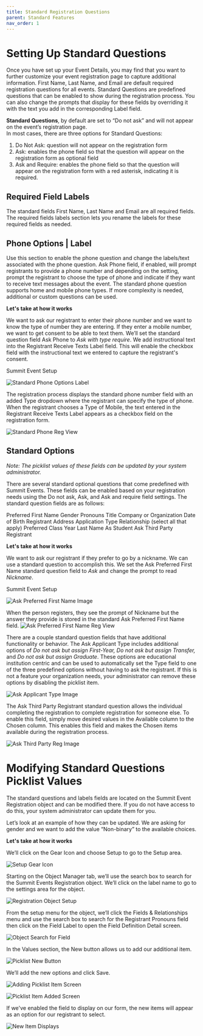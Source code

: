 ```yaml
---
title: Standard Registration Questions
parent: Standard Features
nav_order: 1
---
```


# Setting Up Standard Questions

Once you have set up your Event Details, you may find that you want to further customize your event registration page to capture additional information. First Name, Last Name, and Email are default required registration questions for all events. Standard Questions are predefined questions that can be enabled to show during the registration process.  You can also change the prompts that display for these fields by overriding it with the text you add in the corresponding Label field.  

**Standard Questions**, by default are set to “Do not ask” and will not appear on the event’s registration page.  
In most cases, there are three options for Standard Questions:
1. Do Not Ask: question will not appear on the registration form
2. Ask: enables the phone field so that the question will appear on the registration form as optional field
3. Ask and Require: enables the phone field so that the question will appear on the registration form with a red asterisk, indicating it is required.

## Required Field Labels
The standard fields First Name, Last Name and Email  are all required fields.  The required fields labels section lets you rename the labels for these required fields as needed.  

## Phone Options | Label
Use this section to enable the phone question and change the labels/text associated with the phone question.  Ask Phone field, if enabled, will prompt registrants to provide a phone number and depending on the setting, prompt the registrant to choose the type of phone and indicate if they want to receive text messages about the event.    The standard phone question supports home and mobile phone types.  If more complexity is needed, additional or custom questions can be used.

**Let's take at how it works** 

We want to ask our registrant to enter their phone number and we want to know the type of number they are entering.  If they enter a mobile number, we want to get consent to be able to text them.  We’ll set the standard question field Ask Phone to _Ask with type require_.  We add instructional text into the Registrant Receive Texts Label field.  This will enable the checkbox field with the instructional text we entered to capture the registrant's consent.

Summit Event Setup

![Standard Phone Options Label](https://sfdo-community-sprints.github.io/summit-events-app-documentation/docs/standard-features/images/StandardQs-PhoneOptionsLabels-S1.PNG)


The registration process displays the standard phone number field with an added Type dropdown where the registrant can specify the type of phone.  When the registrant chooses a Type of Mobile, the text entered in the Registrant Receive Texts Label appears as a checkbox field on the registration form.

![Standard Phone Reg View](https://sfdo-community-sprints.github.io/summit-events-app-documentation/docs/standard-features/images/StandardQs-PhoneOptionsLabels-S2.PNG)

## Standard Options
_Note: The picklist values of these fields can be updated by your system administrator._

There are several standard optional questions that come predefined with Summit Events.  These fields can be enabled based on your registration needs using the Do not ask, Ask, and Ask and require field settings.  The standard question fields are as follows:

Preferred First Name
Gender
Pronouns
Title
Company or Organization
Date of Birth
Registrant Address
Application Type
Relationship (select all that apply)
Preferred Class Year
Last Name As Student
Ask Third Party Registrant

**Let's take at how it works**  

We want to ask our registrant if they prefer to go by a nickname.  We can use a standard question to accomplish this.  We set the Ask Preferred First Name standard question field to _Ask_ and change the prompt to read _Nickname_.

Summit Event Setup

![Ask Preferred First Name Image](https://sfdo-community-sprints.github.io/summit-events-app-documentation/docs/standard-features/images/StandardQs1.png)

When the person registers, they see the prompt of Nickname but the answer they provide is stored in the standard Ask Preferred First Name field.
![Ask Preferred First Name Reg View](https://sfdo-community-sprints.github.io/summit-events-app-documentation/docs/standard-features/imagesStandardQs2.png)

There are a couple standard question fields that have additional functionality or behavior.  The Ask Applicant Type includes additional options of _Do not ask but assign First-Year, Do not ask but assign Transfer,_ and _Do not ask but assign Graduate_.  These options are educational institution centric and can be used to automatically set the Type field to one of the three predefined options without having to ask the registrant. If this is not a feature your organization needs, your administrator can remove these options by disabling the picklist item.

![Ask Applicant Type Image](https://sfdo-community-sprints.github.io/summit-events-app-documentation/docs/standard-features/StandardQs-AskType.png)

The Ask Third Party Registrant standard question allows the individual completing the registration to complete registration for someone else.   To enable this field, simply move desired values in the Available column to the Chosen column.  This enables this field and makes the Chosen items available during the registration process.

![Ask Third Party Reg Image](https://sfdo-community-sprints.github.io/summit-events-app-documentation/docs/standard-features/images/StandardQs-ThirdPartyReg.PNG)

# Modifying Standard Questions Picklist Values
The standard questions and labels fields are located on the Summit Event Registration object and can be modified there.  If you do not have access to do this, your system administrator can update them for you.  

Let’s look at an example of how they can be updated.  We are asking for gender and we want to add the value “Non-binary” to the available choices.

**Let's take at how it works**

We’ll click on the Gear Icon and choose Setup to go to the Setup area.

![Setup Gear Icon](https://sfdo-community-sprints.github.io/summit-events-app-documentation/docs/standard-features/images/StandardQs-SetupGearIcon.png)

Starting on the Object Manager tab, we’ll use the search box to search for the Summit Events Registration object.  We’ll click on the label name to go to the settings area for the object.

![Registration Object Setup](https://sfdo-community-sprints.github.io/summit-events-app-documentation/docs/standard-features/images/StandardQs-RegObject.png)

From the setup menu for the object, we’ll click the Fields & Relationships menu and use the search box to search for the Registrant Pronouns field then click on the Field Label to open the Field Definition Detail screen.

![Object Search for Field](https://sfdo-community-sprints.github.io/summit-events-app-documentation/docs/standard-features/images/StandardQs-FieldSearch.png)

In the Values section, the New button allows us to add our additional item.

![Picklist New Button](https://sfdo-community-sprints.github.io/summit-events-app-documentation/docs/standard-features/images/StandardQs-PickListNewbutton.png)

We’ll add the new options and click Save.  

![Adding Picklist Item Screen](https://sfdo-community-sprints.github.io/summit-events-app-documentation/docs/standard-features/images/StandardQs-PickListAddItem.png)

![Picklist Item Added Screen](https://sfdo-community-sprints.github.io/summit-events-app-documentation/docs/standard-features/images/StandardQs-PickListItemAdded.png)


If we've enabled the field to display on our form, the new items will appear as an option for our registrant to select.

![New Item Displays](https://sfdo-community-sprints.github.io/summit-events-app-documentation/docs/standard-features/images/StandardQs-GenderDisplays.png)








